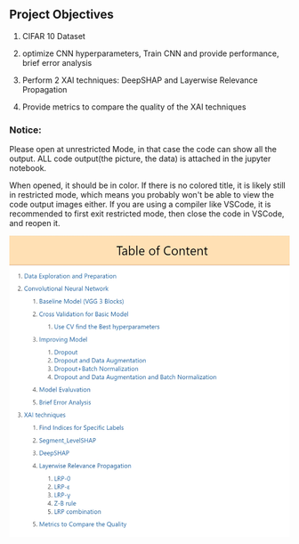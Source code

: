 ## Project Objectives

1. CIFAR 10 Dataset

2. optimize CNN hyperparameters, Train CNN and provide performance, brief error analysis

3. Perform 2 XAI techniques: DeepSHAP and Layerwise Relevance Propagation

4. Provide metrics to compare the quality of the XAI techniques


### Notice:
Please open at unrestricted Mode, in that case the code can show all the output. ALL code output(the picture, the data) is attached in the jupyter notebook.

When opened, it should be in color. If there is no colored title, it is likely still in restricted mode, which means you probably won't be able to view the code output images either. If you are using a compiler like VSCode, it is recommended to first exit restricted mode, then close the code in VSCode, and reopen it.

![alt text](color-1.png)



